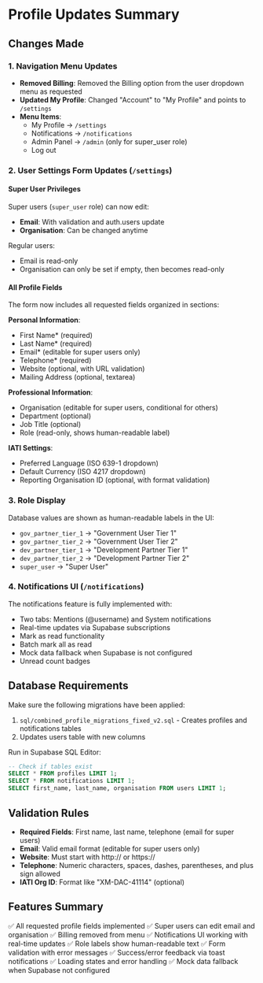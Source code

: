 # Profile Updates Summary

## Changes Made

### 1. Navigation Menu Updates
- **Removed Billing**: Removed the Billing option from the user dropdown menu as requested
- **Updated My Profile**: Changed "Account" to "My Profile" and points to `/settings`
- **Menu Items**:
  - My Profile → `/settings`
  - Notifications → `/notifications`
  - Admin Panel → `/admin` (only for super_user role)
  - Log out

### 2. User Settings Form Updates (`/settings`)

#### Super User Privileges
Super users (`super_user` role) can now edit:
- **Email**: With validation and auth.users update
- **Organisation**: Can be changed anytime

Regular users:
- Email is read-only
- Organisation can only be set if empty, then becomes read-only

#### All Profile Fields
The form now includes all requested fields organized in sections:

**Personal Information**:
- First Name* (required)
- Last Name* (required)
- Email* (editable for super users only)
- Telephone* (required)
- Website (optional, with URL validation)
- Mailing Address (optional, textarea)

**Professional Information**:
- Organisation (editable for super users, conditional for others)
- Department (optional)
- Job Title (optional)
- Role (read-only, shows human-readable label)

**IATI Settings**:
- Preferred Language (ISO 639-1 dropdown)
- Default Currency (ISO 4217 dropdown)
- Reporting Organisation ID (optional, with format validation)

### 3. Role Display
Database values are shown as human-readable labels in the UI:
- `gov_partner_tier_1` → "Government User Tier 1"
- `gov_partner_tier_2` → "Government User Tier 2"
- `dev_partner_tier_1` → "Development Partner Tier 1"
- `dev_partner_tier_2` → "Development Partner Tier 2"
- `super_user` → "Super User"

### 4. Notifications UI (`/notifications`)
The notifications feature is fully implemented with:
- Two tabs: Mentions (@username) and System notifications
- Real-time updates via Supabase subscriptions
- Mark as read functionality
- Batch mark all as read
- Mock data fallback when Supabase is not configured
- Unread count badges

## Database Requirements

Make sure the following migrations have been applied:
1. `sql/combined_profile_migrations_fixed_v2.sql` - Creates profiles and notifications tables
2. Updates users table with new columns

Run in Supabase SQL Editor:
```sql
-- Check if tables exist
SELECT * FROM profiles LIMIT 1;
SELECT * FROM notifications LIMIT 1;
SELECT first_name, last_name, organisation FROM users LIMIT 1;
```

## Validation Rules

- **Required Fields**: First name, last name, telephone (email for super users)
- **Email**: Valid email format (editable for super users only)
- **Website**: Must start with http:// or https://
- **Telephone**: Numeric characters, spaces, dashes, parentheses, and plus sign allowed
- **IATI Org ID**: Format like "XM-DAC-41114" (optional)

## Features Summary

✅ All requested profile fields implemented
✅ Super users can edit email and organisation
✅ Billing removed from menu
✅ Notifications UI working with real-time updates
✅ Role labels show human-readable text
✅ Form validation with error messages
✅ Success/error feedback via toast notifications
✅ Loading states and error handling
✅ Mock data fallback when Supabase not configured 